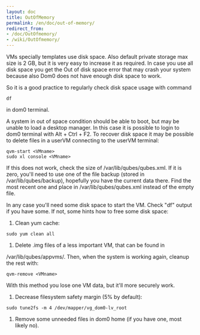 ```yaml
---
layout: doc
title: OutOfMemory
permalink: /en/doc/out-of-memory/
redirect_from:
- /doc/OutOfmemory/
- /wiki/OutOfmemory/
---
```


VMs specially templates use disk space. Also default private storage max size is 2 GB, but it is very easy to increase it as required. In case you use all disk space you get the Out of disk space error that may crash your system because also Dom0 does not have enough disk space to work.

So it is a good practice to regularly check disk space usage with command

~~~
df
~~~

in dom0 terminal.

A system in out of space condition should be able to boot, but may be unable to load a desktop manager. In this case it is possible to login to dom0 terminal with Alt + Ctrl + F2. To recover disk space it may be possible to delete files in a userVM connecting to the userVM terminal:

~~~
qvm-start <VMname>
sudo xl console <VMname>
~~~

If this does not work, check the size of /var/lib/qubes/qubes.xml. If it is zero, you'll need to use one of the file backup (stored in /var/lib/qubes/backup), hopefully you have the current data there. Find the most recent one and place in /var/lib/qubes/qubes.xml instead of the empty file.

In any case you'll need some disk space to start the VM. Check "df" output if you have some. If not, some hints how to free some disk space:

1.  Clean yum cache:

~~~
sudo yum clean all
~~~

1.  Delete .img files of a less important VM, that can be found in

/var/lib/qubes/appvms/. Then, when the system is working again, cleanup the rest with:

~~~
qvm-remove <VMname>
~~~

With this method you lose one VM data, but it'll more securely work.

1.  Decrease filesystem safety margin (5% by default):

~~~
sudo tune2fs -m 4 /dev/mapper/vg_dom0-lv_root
~~~

1.  Remove some unneeded files in dom0 home (if you have one, most likely no).

